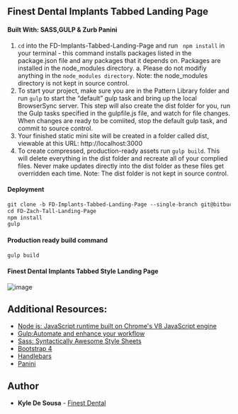 ## Finest Dental Implants Tabbed Landing Page

#### Built With: SASS,GULP & Zurb Panini

1.	` cd `  into the FD-Implants-Tabbed-Landing-Page and run ` npm install`  in your terminal - this command installs packages listed in the package.json file and any packages that it depends on. Packages are installed in the node_modules directory. 
a.	Please do not modifiy anything in the `node_modules directory`. Note: the node_modules directory is not kept in source control. 
2.	To start your project, make sure you are in the Pattern Library folder and run ` gulp `  to start the “default” gulp task and bring up the local BrowserSync server. This step will also create the dist folder for you, run the Gulp tasks specified in the gulpfile.js file, and watch for file changes. When changes are ready to be comiited, stop the default gulp task, and commit to source control. 
3.	Your finished static mini site will be created in a folder called dist, viewable at this URL:
http://localhost:3000 
4.	To create compressed, production-ready assets run `gulp build`. This will delete everything in the dist folder and recreate all of your complied files. Never make updates directly into the dist folder as these files get overridden each time. Note: The dist folder is not kept in source control. 


#### Deployment

```txt
git clone -b FD-Implants-Tabbed-Landing-Page --single-branch git@bitbucket.org:finestdental/marketing.git FD-Implants-Tabbed-Landing-Page
cd FD-Zach-Tall-Landing-Page
npm install
gulp
```

#### Production ready build command
```txt
gulp build
```

#### Finest Dental Implants Tabbed Style Landing Page
![image](https://finestdental.co.uk/images/screenshots/screen-fd-implants-tabbed.jpg)

## Additional Resources:
- [Node js: JavaScript runtime built on Chrome's V8 JavaScript engine](https://nodejs.org/en/)
- [Gulp:Automate and enhance your workflow](https://gulpjs.org/getting-started)
- [Sass: Syntactically Awesome Style Sheets](http://sass-lang.com/)
- [Bootstrap 4](https://getbootstrap.com/)
- [Handlebars](http://handlebarsjs.com/)
- [Panini](https://github.com/zurb/panini) 

## Author
* **Kyle De Sousa** - [Finest Dental](https://finestdental.co.uk)
